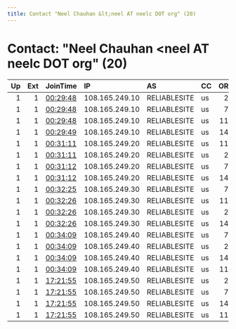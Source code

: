 ```yaml
---
title: Contact "Neel Chauhan &lt;neel AT neelc DOT org" (20)
---
```


# Contact: "Neel Chauhan &lt;neel AT neelc DOT org" (20)

|   Up |   Ext | JoinTime                                                                                              | IP             | AS           | CC   |   ORp |   Dirp | OS    | Version   | Nickname      |   eFamMembers |
|-----:|------:|:------------------------------------------------------------------------------------------------------|:---------------|:-------------|:-----|------:|-------:|:------|:----------|:--------------|--------------:|
|    1 |     1 | [00:29:48](https://nusenu.github.io/OrNetStats/w/relay/1178F1A8E00DA58D6FA4F17BC591DADCB32275B0.html) | 108.165.249.10 | RELIABLESITE | us   |    23 |      0 | Linux | 0.4.7.13  | QeruTorExitA4 |            38 |
|    1 |     1 | [00:29:48](https://nusenu.github.io/OrNetStats/w/relay/82CCA94BC5CD0CC0AF5EA4C445B10FC09CDC4582.html) | 108.165.249.10 | RELIABLESITE | us   |    70 |      0 | Linux | 0.4.7.13  | QeruTorExitD3 |            38 |
|    1 |     1 | [00:29:48](https://nusenu.github.io/OrNetStats/w/relay/AEFCA3B03301724DBDA927A40B062BDF4FFF62EE.html) | 108.165.249.10 | RELIABLESITE | us   |   110 |      0 | Linux | 0.4.7.13  | QeruTorExitA2 |            38 |
|    1 |     1 | [00:29:49](https://nusenu.github.io/OrNetStats/w/relay/EF09777C446A7EE78749A5845664FBA987CE75F6.html) | 108.165.249.10 | RELIABLESITE | us   |   143 |      0 | Linux | 0.4.7.13  | QeruTorExitA1 |            38 |
|    1 |     1 | [00:31:11](https://nusenu.github.io/OrNetStats/w/relay/A16D2AA95993518898A591FBEC590A4DA294685E.html) | 108.165.249.20 | RELIABLESITE | us   |   110 |      0 | Linux | 0.4.7.13  | QeruTorExitB2 |            38 |
|    1 |     1 | [00:31:11](https://nusenu.github.io/OrNetStats/w/relay/BC8B1FAFBADA47CF55786BAAA25C4F0ACE75B9DE.html) | 108.165.249.20 | RELIABLESITE | us   |    23 |      0 | Linux | 0.4.7.13  | QeruTorExitB4 |            38 |
|    1 |     1 | [00:31:12](https://nusenu.github.io/OrNetStats/w/relay/7E4A3401B2E1DC7D851392B2BBD5E553FC75B5C0.html) | 108.165.249.20 | RELIABLESITE | us   |    70 |      0 | Linux | 0.4.7.13  | QeruTorExitB3 |            38 |
|    1 |     1 | [00:31:12](https://nusenu.github.io/OrNetStats/w/relay/E512395EC3D8AD79F5A38568C71130A872BA38EA.html) | 108.165.249.20 | RELIABLESITE | us   |   143 |      0 | Linux | 0.4.7.13  | QeruTorExitB1 |            38 |
|    1 |     1 | [00:32:25](https://nusenu.github.io/OrNetStats/w/relay/5A622A448482EBCBE1091131FCF479C676DDA67D.html) | 108.165.249.30 | RELIABLESITE | us   |    70 |      0 | Linux | 0.4.7.13  | QeruTorExitC3 |            38 |
|    1 |     1 | [00:32:26](https://nusenu.github.io/OrNetStats/w/relay/7E9830E49D5F53A430712E347310620DB4A3BDD4.html) | 108.165.249.30 | RELIABLESITE | us   |   110 |      0 | Linux | 0.4.7.13  | QeruTorExitC2 |            38 |
|    1 |     1 | [00:32:26](https://nusenu.github.io/OrNetStats/w/relay/B529D42A003931C3FB1B51134508A5043169D765.html) | 108.165.249.30 | RELIABLESITE | us   |    23 |      0 | Linux | 0.4.7.13  | QeruTorExitC4 |            38 |
|    1 |     1 | [00:32:26](https://nusenu.github.io/OrNetStats/w/relay/E3DEF00640401B9D1294189C3EA89A9583FFB116.html) | 108.165.249.30 | RELIABLESITE | us   |   143 |      0 | Linux | 0.4.7.13  | QeruTorExitC1 |            38 |
|    1 |     1 | [00:34:09](https://nusenu.github.io/OrNetStats/w/relay/61127AD248544A278A8E96E32872F212593D375D.html) | 108.165.249.40 | RELIABLESITE | us   |    70 |      0 | Linux | 0.4.7.13  | QeruTorExitD3 |            38 |
|    1 |     1 | [00:34:09](https://nusenu.github.io/OrNetStats/w/relay/9FE3528B7ABA891A137B4A8B9326554B4D33E819.html) | 108.165.249.40 | RELIABLESITE | us   |    23 |      0 | Linux | 0.4.7.13  | QeruTorExitD4 |            38 |
|    1 |     1 | [00:34:09](https://nusenu.github.io/OrNetStats/w/relay/B5990DCF5EC638797B9D90D83A9D04254F90B869.html) | 108.165.249.40 | RELIABLESITE | us   |   143 |      0 | Linux | 0.4.7.13  | QeruTorExitD1 |            38 |
|    1 |     1 | [00:34:09](https://nusenu.github.io/OrNetStats/w/relay/DE76D8247F807547B2D478466FEB31F60B777862.html) | 108.165.249.40 | RELIABLESITE | us   |   110 |      0 | Linux | 0.4.7.13  | QeruTorExitD2 |            38 |
|    1 |     1 | [17:21:55](https://nusenu.github.io/OrNetStats/w/relay/050D56D0F51ADE5D62F4E01FBB0027AC9815BACD.html) | 108.165.249.50 | RELIABLESITE | us   |    23 |      0 | Linux | 0.4.7.13  | QeruTorExitE4 |            38 |
|    1 |     1 | [17:21:55](https://nusenu.github.io/OrNetStats/w/relay/35E4D6A0994D7A7AF06C7B124E13CC5BFF092766.html) | 108.165.249.50 | RELIABLESITE | us   |    70 |      0 | Linux | 0.4.7.13  | QeruTorExitE3 |            38 |
|    1 |     1 | [17:21:55](https://nusenu.github.io/OrNetStats/w/relay/B46EF3E14459B61E92F6DC5D402E32348B87BFBE.html) | 108.165.249.50 | RELIABLESITE | us   |   143 |      0 | Linux | 0.4.7.13  | QeruTorExitE1 |            38 |
|    1 |     1 | [17:21:55](https://nusenu.github.io/OrNetStats/w/relay/C2C8C3439BDBAD67998CB1C33E0AA435CC03EC70.html) | 108.165.249.50 | RELIABLESITE | us   |   110 |      0 | Linux | 0.4.7.13  | QeruTorExitE2 |            38 |
